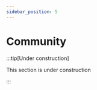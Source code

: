 ```yaml
---
sidebar_position: 5
---
```


# Community

:::tip[Under construction]

This section is under construction

:::
